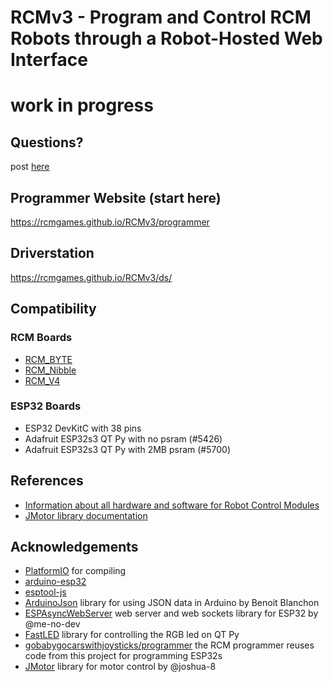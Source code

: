 # RCMv3 - Program and Control RCM Robots through a Robot-Hosted Web Interface

# work in progress

## Questions?
post [here](https://github.com/orgs/RCMgames/discussions/categories/rcmv3)

## Programmer Website (start here)
https://rcmgames.github.io/RCMv3/programmer

## Driverstation
https://rcmgames.github.io/RCMv3/ds/

## Compatibility
### RCM Boards
* [RCM_BYTE](https://github.com/RCMgames/RCM-Hardware-BYTE)
* [RCM_Nibble](https://github.com/RCMgames/RCM-Hardware-Nibble)
* [RCM_V4](https://github.com/RCMgames/RCM-Hardware-V4)

### ESP32 Boards
* ESP32 DevKitC with 38 pins
* Adafruit ESP32s3 QT Py with no psram (#5426)
* Adafruit ESP32s3 QT Py with 2MB psram (#5700)

## References
* [Information about all hardware and software for Robot Control Modules](https://github.com/rcmgames?view_as=public)
* [JMotor library documentation](https://joshua-8.github.io/JMotor/md_readme.html)

## Acknowledgements
* [PlatformIO](https://registry.platformio.org/platforms/platformio/espressif32) for compiling
* [arduino-esp32](https://github.com/espressif/arduino-esp32)
* [esptool-js](https://github.com/espressif/esptool-js)
* [ArduinoJson](https://arduinojson.org/) library for using JSON data in Arduino by Benoit Blanchon
* [ESPAsyncWebServer](https://github.com/me-no-dev/ESPAsyncWebServer) web server and web sockets library for ESP32 by @me-no-dev
* [FastLED](https://github.com/FastLED/FastLED) library for controlling the RGB led on QT Py
* [gobabygocarswithjoysticks/programmer](https://github.com/gobabygocarswithjoysticks/programmer) the RCM programmer reuses code from this project for programming ESP32s
* [JMotor](https://github.com/joshua-8/JMotor) library for motor control by @joshua-8
